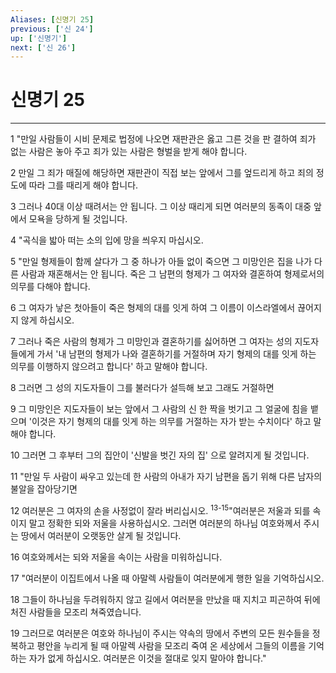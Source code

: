 ```yaml
---
Aliases: [신명기 25]
previous: ['신 24']
up: ['신명기']
next: ['신 26']
---
```

# 신명기 25

***


1 "만일 사람들이 시비 문제로 법정에 나오면 재판관은 옳고 그른 것을 판 결하여 죄가 없는 사람은 놓아 주고 죄가 있는 사람은 형벌을 받게 해야 합니다. 

2 만일 그 죄가 매질에 해당하면 재판관이 직접 보는 앞에서 그를 엎드리게 하고 죄의 정도에 따라 그를 때리게 해야 합니다. 

3 그러나 40대 이상 때려서는 안 됩니다. 그 이상 때리게 되면 여러분의 동족이 대중 앞에서 모욕을 당하게 될 것입니다. 

4 "곡식을 밟아 떠는 소의 입에 망을 씌우지 마십시오. 

5 "만일 형제들이 함께 살다가 그 중 하나가 아들 없이 죽으면 그 미망인은 집을 나가 다른 사람과 재혼해서는 안 됩니다. 죽은 그 남편의 형제가 그 여자와 결혼하여 형제로서의 의무를 다해야 합니다. 

6 그 여자가 낳은 첫아들이 죽은 형제의 대를 잇게 하여 그 이름이 이스라엘에서 끊어지지 않게 하십시오. 

7 그러나 죽은 사람의 형제가 그 미망인과 결혼하기를 싫어하면 그 여자는 성의 지도자들에게 가서 '내 남편의 형제가 나와 결혼하기를 거절하며 자기 형제의 대를 잇게 하는 의무를 이행하지 않으려고 합니다' 하고 말해야 합니다. 

8 그러면 그 성의 지도자들이 그를 불러다가 설득해 보고 그래도 거절하면 

9 그 미망인은 지도자들이 보는 앞에서 그 사람의 신 한 짝을 벗기고 그 얼굴에 침을 뱉으며 '이것은 자기 형제의 대를 잇게 하는 의무를 거절하는 자가 받는 수치이다' 하고 말해야 합니다. 

10 그러면 그 후부터 그의 집안이 '신발을 벗긴 자의 집' 으로 알려지게 될 것입니다. 

11 "만일 두 사람이 싸우고 있는데 한 사람의 아내가 자기 남편을 돕기 위해 다른 남자의 불알을 잡아당기면 

12 여러분은 그 여자의 손을 사정없이 잘라 버리십시오. <sup class="versenum">13-15</sup>"여러분은 저울과 되를 속이지 말고 정확한 되와 저울을 사용하십시오. 그러면 여러분의 하나님 여호와께서 주시는 땅에서 여러분이 오랫동안 살게 될 것입니다. 

16 여호와께서는 되와 저울을 속이는 사람을 미워하십니다. 

17 "여러분이 이집트에서 나올 때 아말렉 사람들이 여러분에게 행한 일을 기억하십시오. 

18 그들이 하나님을 두려워하지 않고 길에서 여러분을 만났을 때 지치고 피곤하여 뒤에 처진 사람들을 모조리 쳐죽였습니다. 

19 그러므로 여러분은 여호와 하나님이 주시는 약속의 땅에서 주변의 모든 원수들을 정복하고 평안을 누리게 될 때 아말렉 사람을 모조리 죽여 온 세상에서 그들의 이름을 기억하는 자가 없게 하십시오. 여러분은 이것을 절대로 잊지 말아야 합니다."
